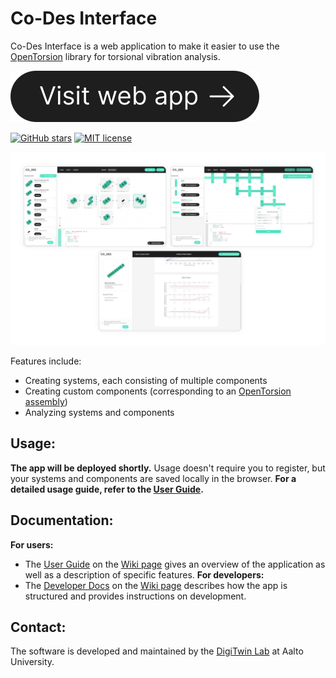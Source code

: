 # Co-Des Interface
Co-Des Interface is a web application to make it easier to use the [OpenTorsion](https://github.com/Aalto-Arotor/openTorsion "OpenTorsion") library for torsional vibration analysis.

![](https://raw.githubusercontent.com/AaltoIIC/Co-Des-Interface/59c0834bb506e4073082b3b6eba06e7383764853/docs/images/readme-button.svg)

[![GitHub stars](https://img.shields.io/github/stars/AaltoIIC/Co-Des-Interface.svg)](https://github.com/AaltoIIC/Co-Des-Interface) [![MIT license](https://img.shields.io/badge/License-MIT-blue.svg)](https://github.com/AaltoIIC/Co-Des-Interface/blob/main/LICENSE)

![Screenshot](https://github.com/AaltoIIC/Co-Des-Interface/blob/main/docs/images/screenshots.jpg?raw=true "Screenshot")

Features include:
- Creating systems, each consisting of multiple components
- Creating custom components (corresponding to an [OpenTorsion assembly](https://aalto-arotor.github.io/openTorsion/opentorsion.html#module-opentorsion.assembly "OpenTorsion assembly"))
- Analyzing systems and components

## Usage:
**The app will be deployed shortly.**
Usage doesn't require you to register, but your systems and components are saved locally in the browser.
**For a detailed usage guide, refer to the [User Guide](https://github.com/AaltoIIC/Co-Des-Interface "User Guide").**

## Documentation:
**For users:**
- The [User Guide](https://github.com/AaltoIIC/Co-Des-Interface/wiki/User-Guide "User Guide") on the [Wiki page](https://github.com/AaltoIIC/Co-Des-Interface/wiki "Wiki page") gives an overview of the application as well as a description of specific features.
**For developers:**
- The [Developer Docs](https://github.com/AaltoIIC/Co-Des-Interface/wiki/Developer-Docs "Developer Docs") on the [Wiki page](https://github.com/AaltoIIC/Co-Des-Interface/wiki "Wiki page") describes how the app is structured and provides instructions on development.

## Contact:
The software is developed and maintained by the [DigiTwin Lab](https://www.aalto.fi/en/aiic/digitwin "DigiTwin Lab") at Aalto University.